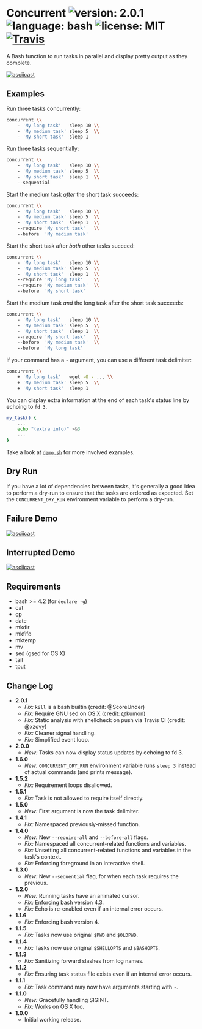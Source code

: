 # Concurrent ![version: 2.0.1](https://img.shields.io/badge/version-2.0.1-green.svg?style=flat-square) ![language: bash](https://img.shields.io/badge/language-bash-blue.svg?style=flat-square) ![license: MIT](https://img.shields.io/badge/license-MIT-blue.svg?style=flat-square) [![Travis](https://img.shields.io/travis/themattrix/bash-concurrent.svg?style=flat-square)](https://travis-ci.org/themattrix/bash-concurrent)

A Bash function to run tasks in parallel and display pretty output as they complete.

[![asciicast](https://asciinema.org/a/34219.png)](https://asciinema.org/a/34219)


## Examples

Run three tasks concurrently:

```bash
concurrent \\
    - 'My long task'   sleep 10 \\
    - 'My medium task' sleep 5  \\
    - 'My short task'  sleep 1
```

Run three tasks sequentially:

```bash
concurrent \\
    - 'My long task'   sleep 10 \\
    - 'My medium task' sleep 5  \\
    - 'My short task'  sleep 1  \\
    --sequential
```

Start the medium task *after* the short task succeeds:

```bash
concurrent \\
    - 'My long task'   sleep 10 \\
    - 'My medium task' sleep 5  \\
    - 'My short task'  sleep 1  \\
    --require 'My short task'   \\
    --before  'My medium task'
```

Start the short task after *both* other tasks succeed:

```bash
concurrent \\
    - 'My long task'   sleep 10 \\
    - 'My medium task' sleep 5  \\
    - 'My short task'  sleep 1  \\
    --require 'My long task'    \\
    --require 'My medium task'  \\
    --before  'My short task'
```

Start the medium task *and* the long task after the short task succeeds:

```bash
concurrent \\
    - 'My long task'   sleep 10 \\
    - 'My medium task' sleep 5  \\
    - 'My short task'  sleep 1  \\
    --require 'My short task'   \\
    --before  'My medium task'  \\
    --before  'My long task'
```

If your command has a `-` argument, you can use a different task delimiter:

```bash
concurrent \\
    + 'My long task'   wget -O - ... \\
    + 'My medium task' sleep 5  \\
    + 'My short task'  sleep 1
```

You can display extra information at the end of each task's status line by
echoing to `fd 3`.

```bash
my_task() {
    ...
    echo "(extra info)" >&3
    ...
}
```

Take a look at [`demo.sh`](demo.sh) for more involved examples.


## Dry Run

If you have a lot of dependencies between tasks, it's generally a good idea to
perform a dry-run to ensure that the tasks are ordered as expected. Set the
`CONCURRENT_DRY_RUN` environment variable to perform a dry-run.


## Failure Demo

[![asciicast](https://asciinema.org/a/34217.png)](https://asciinema.org/a/34217)


## Interrupted Demo

[![asciicast](https://asciinema.org/a/34218.png)](https://asciinema.org/a/34218)


## Requirements

- bash >= 4.2 (for `declare -g`)
- cat
- cp
- date
- mkdir
- mkfifo
- mktemp
- mv
- sed (gsed for OS X)
- tail
- tput


## Change Log

- **2.0.1**
  - *Fix:* `kill` is a bash builtin (credit: @ScoreUnder)
  - *Fix:* Require GNU sed on OS X (credit: @kumon)
  - *Fix:* Static analysis with shellcheck on push via Travis CI (credit: @xzovy)
  - *Fix:* Cleaner signal handling.
  - *Fix:* Simplified event loop.
- **2.0.0**
  - *New:* Tasks can now display status updates by echoing to fd 3.
- **1.6.0**
  - *New:* `CONCURRENT_DRY_RUN` environment variable runs `sleep 3` instead of actual commands (and prints message).
- **1.5.2**
  - *Fix:* Requirement loops disallowed.
- **1.5.1**
  - *Fix:* Task is not allowed to require itself directly.
- **1.5.0**
  - *New:* First argument is now the task delimiter.
- **1.4.1**
  - *Fix:* Namespaced previously-missed function.
- **1.4.0**
  - *New:* New `--require-all` and `--before-all` flags.
  - *Fix:* Namespaced all concurrent-related functions and variables.
  - *Fix:* Unsetting all concurrent-related functions and variables in the task's context.
  - *Fix:* Enforcing foreground in an interactive shell.
- **1.3.0**
  - *New:* New `--sequential` flag, for when each task requires the previous.
- **1.2.0**
  - *New:* Running tasks have an animated cursor.
  - *Fix:* Enforcing bash version 4.3.
  - *Fix:* Echo is re-enabled even if an internal error occurs.
- **1.1.6**
  - *Fix:* Enforcing bash version 4.
- **1.1.5**
  - *Fix:* Tasks now use original `$PWD` and `$OLDPWD`.
- **1.1.4**
  - *Fix:* Tasks now use original `$SHELLOPTS` and `$BASHOPTS`.
- **1.1.3**
  - *Fix:* Sanitizing forward slashes from log names.
- **1.1.2**
  - *Fix:* Ensuring task status file exists even if an internal error occurs.
- **1.1.1**
  - *Fix:* Task command may now have arguments starting with `-`.
- **1.1.0**
  - *New:* Gracefully handling SIGINT.
  - *Fix:* Works on OS X too.
- **1.0.0**
  - Initial working release.
